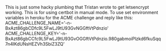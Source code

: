 This is just some hacky plumbing that Tristan wrote to get letsencrypt working.
This is for using certbot in manual mode.
To use set environment variables in heroku for the ACME challenge and reply like this:
ACME_CHALLENGE_NAME='-n-BxAzt86gbCDfc9L5FwLJ9tU93GvNGGftVtPdnzio'
ACME_CHALLENGE_KEY='-n-BxAzt86gbCCfc9L5FwLJ9tU93GvOGGftVtPdnzio.980gabmoiPlzkd6fkuSqq7n4IKdUNsHEZVh3SbiZ3ZQ'
